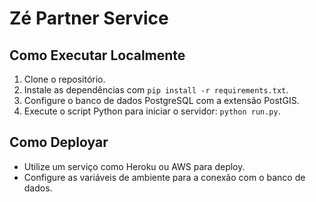 # Zé Partner Service

## Como Executar Localmente

1. Clone o repositório.
2. Instale as dependências com `pip install -r requirements.txt`.
3. Configure o banco de dados PostgreSQL com a extensão PostGIS.
4. Execute o script Python para iniciar o servidor: `python run.py`.

## Como Deployar

- Utilize um serviço como Heroku ou AWS para deploy.
- Configure as variáveis de ambiente para a conexão com o banco de dados.